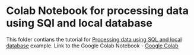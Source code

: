 # Colab Notebook for processing data using SQl and local database
This folder contians the tutorial for <a href="https://github.com/vmware/versatile-data-kit/wiki/Processing-data-using-SQL-and-local-database"> Processing data using SQL and local database</a> example.
Link to the Google Colab Notebook - <a href="https://colab.research.google.com/github/vmware/versatile-data-kit/blob/main/examples/sqlite-example-notebook/sqlite-example-notebook.ipynb">Google Colab</a>
